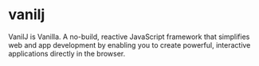 # vanilj
VanilJ is Vanilla. A no-build, reactive JavaScript framework that simplifies web and app development by enabling you to create powerful, interactive applications directly in the browser.
